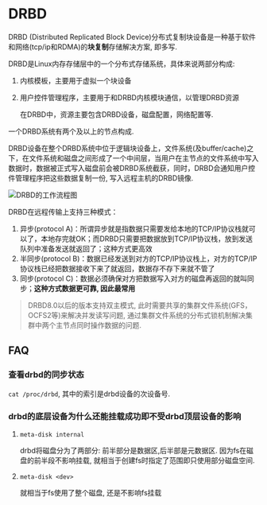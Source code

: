 # DRBD
DRBD (Distributed Replicated Block Device)分布式复制块设备是一种基于软件和网络(tcp/ip和RDMA)的**块复制**存储解决方案, 即多写.

DRBD是Linux内存存储层中的一个分布式存储系统，具体来说两部分构成:
1. 内核模板，主要用于虚拟一个块设备
1. 用户控件管理程序，主要用于和DRBD内核模块通信，以管理DRBD资源

    在DRBD中，资源主要包含DRBD设备，磁盘配置，网络配置等.

一个DRBD系统有两个及以上的节点构成.

DRBD设备在整个DRBD系统中位于逻辑块设备上，文件系统(及buffer/cache)之下，在文件系统和磁盘之间形成了一个中间层，当用户在主节点的文件系统中写入数据时，数据被正式写入磁盘前会被DRBD系统截获，同时，DRBD会通知用户控件管理程序把这些数据复制一份, 写入远程主机的DRBD镜像.

![DRBD的工作流程图](http://s3.51cto.com/wyfs02/M00/25/7A/wKiom1NgbRPzAB4LAABNdBRd5XE362.gif)

DRBD在远程传输上支持三种模式：
1. 异步(protocol A)：所谓异步就是指数据只需要发给本地的TCP/IP协议栈就可以了，本地存完就OK；而DRBD只需要把数据放到TCP/IP协议栈，放到发送队列中准备发送就返回了；这种方式更高效
1. 半同步(protocol B)：数据已经发送到对方的TCP/IP协议栈上，对方的TCP/IP协议栈已经把数据接收下来了就返回，数据存不存下来就不管了
1. 同步(protocol C)：数据必须确保对方把数据写入对方的磁盘再返回的就叫同步；**这种方式数据更可靠, 因此最常用**

> DRBD8.0以后的版本支持双主模式, 此时需要共享的集群文件系统(GFS，OCFS2等)来解决并发读写问题, 通过集群文件系统的分布式锁机制解决集群中两个主节点同时操作数据的问题.

## FAQ
### 查看drbd的同步状态
`cat /proc/drbd`, 其中的索引是drbd设备的次设备号.

### drbd的底层设备为什么还能挂载成功即不受drbd顶层设备的影响
1. `meta-disk internal`

    drbd将磁盘分为了两部分: 前半部分是数据区,后半部是元数据区. 因为fs在磁盘的前半段不影响挂载, 就相当于创建fs时指定了范围即只使用部分磁盘空间.
1. `meta-disk <dev>`

    就相当于fs使用了整个磁盘, 还是不影响fs挂载